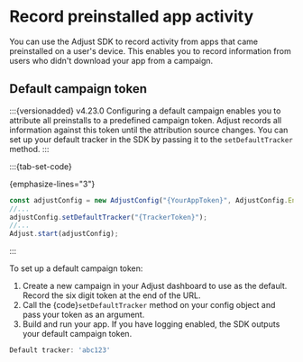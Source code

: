 # Record preinstalled app activity

You can use the Adjust SDK to record activity from apps that came preinstalled on a user's device. This enables you to record information from users who didn't download your app from a campaign.

## Default campaign token

:::{versionadded} v4.23.0
Configuring a default campaign enables you to attribute all preinstalls to a predefined campaign token. Adjust records all information against this token until the attribution source changes. You can set up your default tracker in the SDK by passing it to the `setDefaultTracker` method.
:::

:::{tab-set-code}

{emphasize-lines="3"}
```js
const adjustConfig = new AdjustConfig("{YourAppToken}", AdjustConfig.EnvironmentSandbox);
//...
adjustConfig.setDefaultTracker("{TrackerToken}");
//...
Adjust.start(adjustConfig);
```

:::

To set up a default campaign token:

1. Create a new campaign in your Adjust dashboard to use as the default. Record the six digit token at the end of the URL.
2. Call the {code}`setDefaultTracker` method on your config object and pass your token as an argument.
3. Build and run your app. If you have logging enabled, the SDK outputs your default campaign token.


```js
Default tracker: 'abc123'
```

